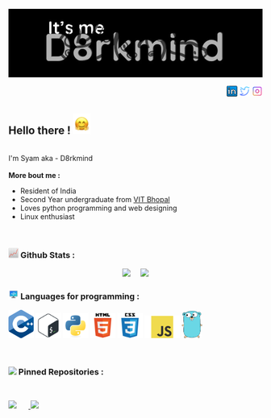 
<p align="center"><a href="https://_Go_Cracy_GO_Stupid">
 <img src="https://raw.githubusercontent.com/d8rkmind/d8rkmind/main/logo.jpg" />
 </p>
 <p align="right">
  <a href="https://www.linkedin.com/in/syam-sv-527690216/"><img src="https://raw.githubusercontent.com/d8rkmind/d8rkmind/main/linkedin-64.png" width=21 ></a>
   <a href="https://twitter.com/SyamSv/"><img src="https://raw.githubusercontent.com/d8rkmind/d8rkmind/06d5e527ed143664109ce5126000a1833a4e0ee0/twitter.svg" width=21/></a>
  <a href="https://www.instagram.com/_d8rkmind_/"><img src="https://raw.githubusercontent.com/d8rkmind/d8rkmind/a00b44f21c5df1c5b2fc2bd4efaa3b2e0361e1d6/instagram.svg" width=21/></a>

  </p>

<h2>Hello there !  <img src="https://raw.githubusercontent.com/d8rkmind/d8rkmind/main/3c389fa48580c0323be2c13002fd7824.gif" width=35> </h2>
 <br>I'm Syam aka - D8rkmind 
<br><br>
<b> More bout me :</b>

* Resident of India
* Second Year undergraduate from <a href ="https://vitbhopal.ac.in/">VIT Bhopal</a>
* Loves python programming and web designing
* Linux enthusiast

<br>
<h3><img src="https://raw.githubusercontent.com/d8rkmind/d8rkmind/main/1f4c8.png" width=20> Github Stats :</h3>
<p align="center"><a href="https://github.com/d8rkmind">
<img height="165" src="https://github-readme-stats.vercel.app/api?username=d8rkmind&show_icons=true&theme=radical&layout=compact&hide_border=true" /></a>
 &nbsp;&nbsp;&nbsp;
<a href="https://github.com/d8rkmind"><img src="https://github-readme-stats.vercel.app/api/top-langs/?username=d8rkmind&layout=compact&theme=radical&hide_border=true" height=160/>
</a>
 </p>
 <h3><img src ="https://raw.githubusercontent.com/d8rkmind/d8rkmind/main/icons8-programming-48.png" width=20> Languages for programming :</h3>
 <p>
 <img src ="https://raw.githubusercontent.com/d8rkmind/d8rkmind/main/cpp_logo.png" width=50>
 <img src ="https://raw.githubusercontent.com/d8rkmind/d8rkmind/709ef52742530c2123890dc44a9e8771fa4002ea/bash-original.svg" width=50>
 <img src ="https://raw.githubusercontent.com/d8rkmind/d8rkmind/fc8a283462042c15bab36a785278e92aacc90384/python-original.svg" width=50>
 <img src ="https://raw.githubusercontent.com/d8rkmind/d8rkmind/fc8a283462042c15bab36a785278e92aacc90384/html5-original-wordmark.svg" width=50>
  <img src ="https://raw.githubusercontent.com/devicons/devicon/00f02ef57fb7601fd1ddcc2fe6fe670fef3ae3e4/icons/css3/css3-original-wordmark.svg" width=50>
 <img src ="javascript-39403.png" width=70>
  <img src ="golang.png" width=40>
 </p><br>
 <h3><img src="https://github.githubassets.com/images/icons/emoji/unicode/1f4cc.png" width=20> Pinned Repositories :</h3>
 <br><p><a href ="https://github.com/d8rkmind/PyOsint">
<img src= "https://github-readme-stats.vercel.app/api/pin/?username=d8rkmind&repo=PyOsint&show_icons=true&theme=radical&layout=compact&hide_border=true"></a>
&nbsp;&nbsp;&nbsp;&nbsp;&nbsp;<a href = "https://testing-concept.glitch.me/">
<img src= "https://github-readme-stats.vercel.app/api/pin/?username=d8rkmind&repo=concept&show_icons=true&theme=radical&layout=compact&hide_border=true"></a>
 </p>

